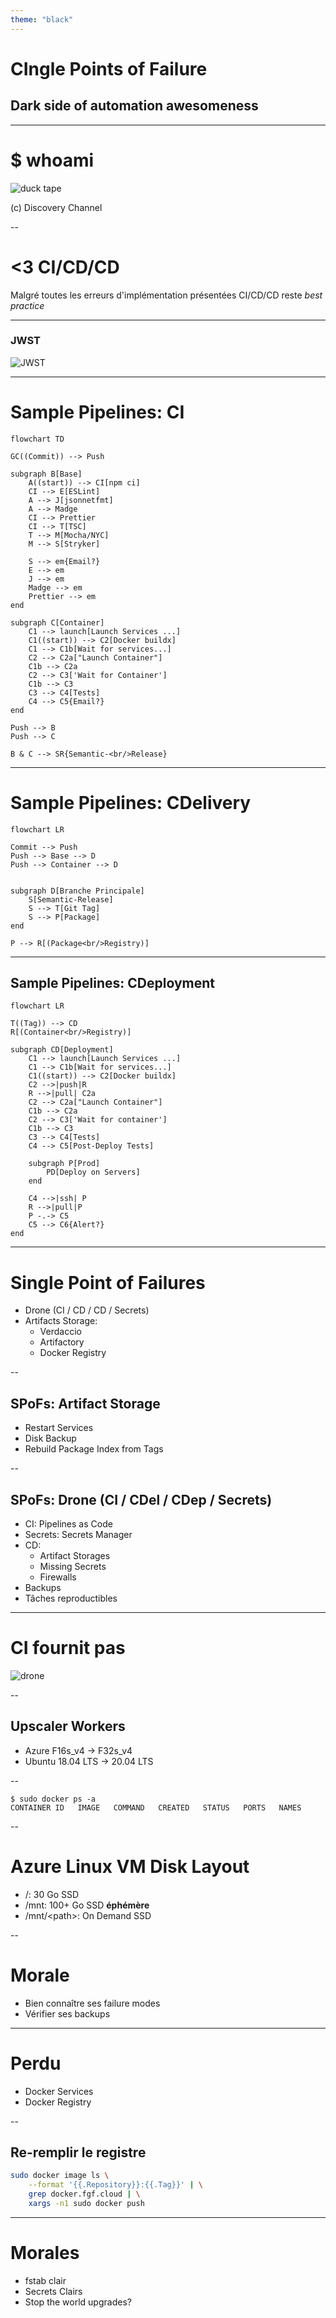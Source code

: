```yaml
---
theme: "black"
---
```


# CIngle Points of Failure

## Dark side of automation awesomeness

---

# $ whoami

![duck tape](images/mythbusters.jpeg)

(c) Discovery Channel

--

# <3 CI/CD/CD

Malgré toutes les erreurs d'implémentation présentées CI/CD/CD reste _best practice_

---

### JWST

![JWST](images/jwst.png)

---

# Sample Pipelines: CI

```mermaid
flowchart TD

GC((Commit)) --> Push

subgraph B[Base]
    A((start)) --> CI[npm ci]
    CI --> E[ESLint]
    A --> J[jsonnetfmt]
    A --> Madge
    CI --> Prettier
    CI --> T[TSC]
    T --> M[Mocha/NYC]
    M --> S[Stryker]

    S --> em{Email?}
    E --> em
    J --> em
    Madge --> em
    Prettier --> em
end

subgraph C[Container]
    C1 --> launch[Launch Services ...]
    C1((start)) --> C2[Docker buildx]
    C1 --> C1b[Wait for services...]
    C2 --> C2a["Launch Container"]
    C1b --> C2a
    C2 --> C3['Wait for Container']
    C1b --> C3
    C3 --> C4[Tests]
    C4 --> C5{Email?}
end

Push --> B
Push --> C

B & C --> SR{Semantic-<br/>Release}

```

---

# Sample Pipelines: CDelivery

```mermaid
flowchart LR

Commit --> Push
Push --> Base --> D
Push --> Container --> D


subgraph D[Branche Principale]
    S[Semantic-Release]
    S --> T[Git Tag]
    S --> P[Package]
end

P --> R[(Package<br/>Registry)]

```

---

## Sample Pipelines: CDeployment

```mermaid
flowchart LR

T((Tag)) --> CD
R[(Container<br/>Registry)]

subgraph CD[Deployment]
    C1 --> launch[Launch Services ...]
    C1 --> C1b[Wait for services...]
    C1((start)) --> C2[Docker buildx]
    C2 -->|push|R
    R -->|pull| C2a
    C2 --> C2a["Launch Container"]
    C1b --> C2a
    C2 --> C3['Wait for container']
    C1b --> C3
    C3 --> C4[Tests]
    C4 --> C5[Post-Deploy Tests]

    subgraph P[Prod]
        PD[Deploy on Servers]
    end

    C4 -->|ssh| P
    R -->|pull|P
    P -.-> C5
    C5 --> C6{Alert?}
end

```

---

# Single Point of Failures

- Drone (CI / CD / CD / Secrets)
- Artifacts Storage:
    - Verdaccio
    - Artifactory
    - Docker Registry

--

## SPoFs: Artifact Storage

- Restart Services
- Disk Backup
- Rebuild Package Index from Tags

--

## SPoFs: Drone (CI / CDel / CDep / Secrets)

- CI: Pipelines as Code
- Secrets: Secrets Manager
- CD:
    - Artifact Storages
    - Missing Secrets
    - Firewalls
- Backups
- Tâches reproductibles

---

# CI fournit pas

![drone](images/drone.png)

--

## Upscaler Workers

- Azure F16s_v4 -> F32s_v4
- Ubuntu 18.04 LTS -> 20.04 LTS

--

```
$ sudo docker ps -a
CONTAINER ID   IMAGE   COMMAND   CREATED   STATUS   PORTS   NAMES
```

--

# Azure Linux VM Disk Layout

- /: 30 Go SSD
- /mnt: 100+ Go SSD **éphémère**
- /mnt/\<path\>: On Demand SSD

--

# Morale

- Bien connaître ses failure modes
- Vérifier ses backups

---

# Perdu

- Docker Services
- Docker Registry

--

## Re-remplir le registre

```bash
sudo docker image ls \
    --format '{{.Repository}}:{{.Tag}}' | \
    grep docker.fgf.cloud | \
    xargs -n1 sudo docker push
```

---

# Morales

- fstab clair
- Secrets Clairs
- Stop the world upgrades?
